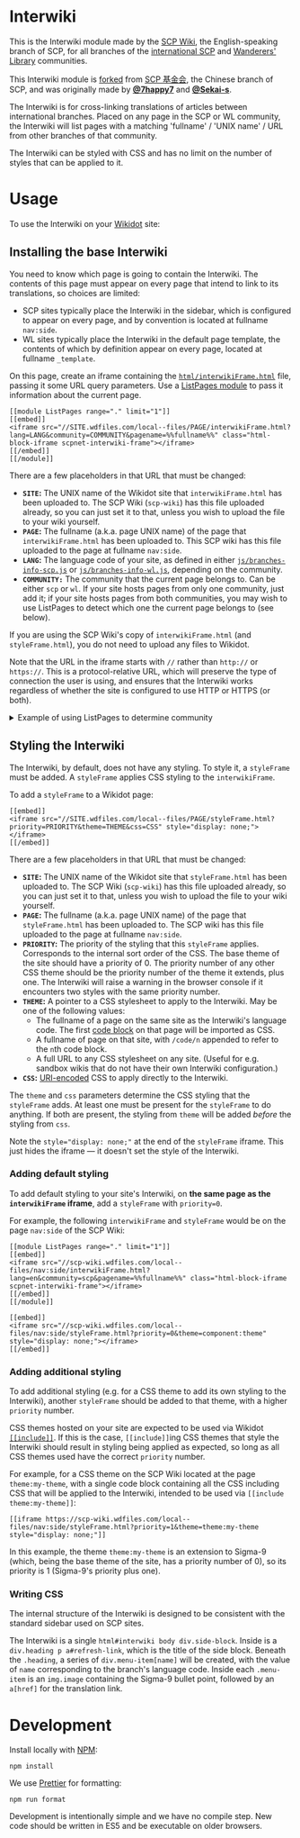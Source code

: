 # Interwiki

This is the Interwiki module made by the [SCP Wiki](https://scpwiki.com),
the English-speaking branch of SCP, for all branches of the [international
SCP](http://scp-int.wikidot.com/) and [Wanderers'
Library](http://wanderers-library.wikidot.com/) communities.

This Interwiki module is [forked](https://github.com/SCP-CN-Tech/Interwiki)
from [SCP 基金会](http://scp-wiki-cn.wikidot.com/), the Chinese branch of
SCP, and was originally made by **[@7happy7](https://github.com/7happy7)**
and **[@Sekai-s](https://github.com/Sekai-s)**.

The Interwiki is for cross-linking translations of articles between
international branches. Placed on any page in the SCP or WL community, the
Interwiki will list pages with a matching 'fullname' / 'UNIX name' / URL
from other branches of that community.

The Interwiki can be styled with CSS and has no limit on the number of
styles that can be applied to it.

# Usage

To use the Interwiki on your [Wikidot](https://www.wikidot.com/) site:

## Installing the base Interwiki

You need to know which page is going to contain the Interwiki. The contents
of this page must appear on every page that intend to link to its
translations, so choices are limited:

- SCP sites typically place the Interwiki in the sidebar, which is
  configured to appear on every page, and by convention is located at
  fullname `nav:side`.
- WL sites typically place the Interwiki in the default page template, the
  contents of which by definition appear on every page, located at fullname
  `_template`.

On this page, create an iframe containing the
[`html/interwikiFrame.html`](html/interwikiFrame.html) file, passing it
some URL query parameters. Use a [ListPages
module](https://www.wikidot.com/doc-modules:listpages-module) to pass it
information about the current page.

```Soong
[[module ListPages range="." limit="1"]]
[[embed]]
<iframe src="//SITE.wdfiles.com/local--files/PAGE/interwikiFrame.html?lang=LANG&community=COMMUNITY&pagename=%%fullname%%" class="html-block-iframe scpnet-interwiki-frame"></iframe>
[[/embed]]
[[/module]]
```

There are a few placeholders in that URL that must be changed:

- **`SITE`:** The UNIX name of the Wikidot site that `interwikiFrame.html`
  has been uploaded to. The SCP Wiki (`scp-wiki`) has this file uploaded
  already, so you can just set it to that, unless you wish to upload the
  file to your wiki yourself.
- **`PAGE`:** The fullname (a.k.a. page UNIX name) of the page that
  `interwikiFrame.html` has been uploaded to. This SCP wiki has this file
  uploaded to the page at fullname `nav:side`.
- **`LANG`:** The language code of your site, as defined in either
  [`js/branches-info-scp.js`](js/branches-info-scp.js) or
  [`js/branches-info-wl.js`](js/branches-info-wl.js), depending on the
  community.
- **`COMMUNITY:`** The community that the current page belongs to. Can be
  either `scp` or `wl`. If your site hosts pages from only one community,
  just add it; if your site hosts pages from both communities, you may wish
  to use ListPages to detect which one the current page belongs to (see
  below).

If you are using the SCP Wiki's copy of `interwikiFrame.html` (and
`styleFrame.html`), you do not need to upload any files to Wikidot.

Note that the URL in the iframe starts with `//` rather than `http://` or
`https://`. This is a protocol-relative URL, which will preserve the type of
connection the user is using, and ensures that the Interwiki works
regardless of whether the site is configured to use HTTP or HTTPS (or
both).

<details>
<summary>
Example of using ListPages to determine community
</summary>

This example uses two ListPages modules with category filters to determine
which community the current page belongs to. This specific example assumes
that pages in the `wanderers` or `wanderers-adult` categories belong to WL,
and any others belong to SCP.

The category filters are mutually-exclusive, so this will never produce
more than one Interwiki per page.

```Soong
[[module ListPages range="." limit="1" category="-wanderers -wanderers-adult"]]
[[embed]]
<iframe src="//SITE.wdfiles.com/local--files/PAGE/interwikiFrame.html?lang=LANG&community=scp&pagename=%%fullname%%" class="html-block-iframe scpnet-interwiki-frame"></iframe>
[[/embed]]
[[/module]]

[[module ListPages range="." limit="1" category="wanderers wanderers-adult"]]
[[embed]]
<iframe src="//SITE.wdfiles.com/local--files/PAGE/interwikiFrame.html?lang=LANG&community=wl&pagename=%%fullname%%" class="html-block-iframe scpnet-interwiki-frame"></iframe>
[[/embed]]
[[/module]]
```

</details>

## Styling the Interwiki

The Interwiki, by default, does not have any styling. To style it, a
`styleFrame` must be added. A `styleFrame` applies CSS styling to the
`interwikiFrame`.

To add a `styleFrame` to a Wikidot page:

```Soong
[[embed]]
<iframe src="//SITE.wdfiles.com/local--files/PAGE/styleFrame.html?priority=PRIORITY&theme=THEME&css=CSS" style="display: none;"></iframe>
[[/embed]]
```

There are a few placeholders in that URL that must be changed:

- **`SITE`:** The UNIX name of the Wikidot site that `styleFrame.html` has
  been uploaded to. The SCP Wiki (`scp-wiki`) has this file uploaded
  already, so you can just set it to that, unless you wish to upload the
  file to your wiki yourself.
- **`PAGE`:** The fullname (a.k.a. page UNIX name) of the page that
  `styleFrame.html` has been uploaded to. The SCP wiki has this file
  uploaded to the page at fullname `nav:side`.
- **`PRIORITY`:** The priority of the styling that this `styleFrame`
  applies. Corresponds to the internal sort order of the CSS. The base
  theme of the site should have a priority of 0. The priority number of any
  other CSS theme should be the priority number of the theme it extends,
  plus one. The Interwiki will raise a warning in the browser console if it
  encounters two styles with the same priority number.
- **`THEME`:** A pointer to a CSS stylesheet to apply to the Interwiki. May
  be one of the following values:
  - The fullname of a page on the same site as the Interwiki's language
    code. The first [code
    block](https://www.wikidot.com/doc-wiki-syntax:code-blocks) on that
    page will be imported as CSS.
  - A fullname of page on that site, with `/code/n` appended to refer to
    the `n`th code block.
  - A full URL to any CSS stylesheet on any site. (Useful for e.g. sandbox
    wikis that do not have their own Interwiki configuration.)
- **`CSS`:** [URI-encoded](https://meyerweb.com/eric/tools/dencoder/) CSS
  to apply directly to the Interwiki.

The `theme` and `css` parameters determine the CSS styling that the
`styleFrame` adds. At least one must be present for the `styleFrame` to do
anything. If both are present, the styling from `theme` will be added
_before_ the styling from `css`.

Note the `style="display: none;"` at the end of the `styleFrame` iframe.
This just hides the iframe &mdash; it doesn't set the style of the
Interwiki.

### Adding default styling

To add default styling to your site's Interwiki, on **the same page as the
`interwikiFrame` iframe**, add a `styleFrame` with `priority=0`.

For example, the following `interwikiFrame` and `styleFrame` would be on
the page `nav:side` of the SCP Wiki:

```Soong
[[module ListPages range="." limit="1"]]
[[embed]]
<iframe src="//scp-wiki.wdfiles.com/local--files/nav:side/interwikiFrame.html?lang=en&community=scp&pagename=%%fullname%%" class="html-block-iframe scpnet-interwiki-frame"></iframe>
[[/embed]]
[[/module]]

[[embed]]
<iframe src="//scp-wiki.wdfiles.com/local--files/nav:side/styleFrame.html?priority=0&theme=component:theme" style="display: none;"></iframe>
[[/embed]]
```

### Adding additional styling

To add additional styling (e.g. for a CSS theme to add its own styling to
the Interwiki), another `styleFrame` should be added to that theme, with a
higher `priority` number.

CSS themes hosted on your site are expected to be used via Wikidot
[`[[include]]`](https://www.wikidot.com/doc-wiki-syntax:include). If this
is the case, `[[include]]`ing CSS themes that style the Interwiki should
result in styling being applied as expected, so long as all CSS themes used
have the correct `priority` number.

For example, for a CSS theme on the SCP Wiki located at the page
`theme:my-theme`, with a single code block containing all the CSS including
CSS that will be applied to the Interwiki, intended to be used via
`[[include theme:my-theme]]`:

```Soong
[[iframe https://scp-wiki.wdfiles.com/local--files/nav:side/styleFrame.html?priority=1&theme=theme:my-theme style="display: none;"]]
```

In this example, the theme `theme:my-theme` is an extension to Sigma-9
(which, being the base theme of the site, has a priority number of 0), so
its priority is 1 (Sigma-9's priority plus one).

### Writing CSS

The internal structure of the Interwiki is designed to be consistent with
the standard sidebar used on SCP sites.

The Interwiki is a single `html#interwiki body div.side-block`. Inside is a
`div.heading p a#refresh-link`, which is the title of the side block.
Beneath the `.heading`, a series of `div.menu-item[name]` will be created,
with the value of `name` corresponding to the branch's language code. Inside
each `.menu-item` is an `img.image` containing the Sigma-9 bullet point,
followed by an `a[href]` for the translation link.

# Development

Install locally with [NPM](https://www.npmjs.com/):

```shell
npm install
```

We use [Prettier](https://prettier.io/) for formatting:

```shell
npm run format
```

Development is intentionally simple and we have no compile step. New code
should be written in ES5 and be executable on older browsers.
